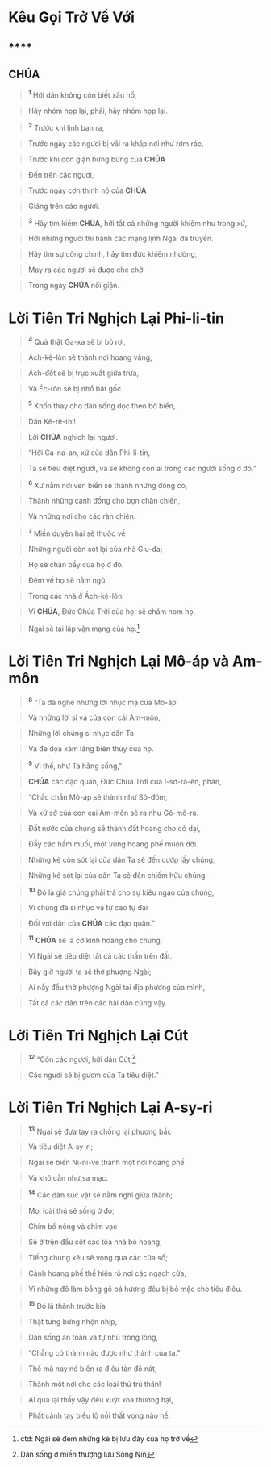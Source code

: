 # Kêu Gọi Trở Về Với

## ****

## CHÚA

> <sup><b>1</b></sup> Hỡi dân không còn biết xấu hổ,
>


> Hãy nhóm họp lại, phải, hãy nhóm họp lại.
>


> <sup><b>2</b></sup> Trước khi lịnh ban ra,
>


> Trước ngày các ngươi bị vãi ra khắp nơi như rơm rác,
>


> Trước khi cơn giận bừng bừng của **CHÚA**
>


> Đến trên các ngươi,
>


> Trước ngày cơn thịnh nộ của **CHÚA**
>


> Giáng trên các ngươi.
>


> <sup><b>3</b></sup> Hãy tìm kiếm **CHÚA**, hỡi tất cả những người khiêm nhu trong xứ,
>


> Hỡi những người thi hành các mạng lịnh Ngài đã truyền.
>


> Hãy tìm sự công chính, hãy tìm đức khiêm nhường,
>


> May ra các ngươi sẽ được che chở
>


> Trong ngày **CHÚA** nổi giận.
>


# Lời Tiên Tri Nghịch Lại Phi-li-tin

> <sup><b>4</b></sup> Quả thật Ga-xa sẽ bị bỏ rơi,
>


> Ách-kê-lôn sẽ thành nơi hoang vắng,
>


> Ách-đốt sẽ bị trục xuất giữa trưa,
>


> Và Éc-rôn sẽ bị nhổ bật gốc.
>


> <sup><b>5</b></sup> Khốn thay cho dân sống dọc theo bờ biển,
>


> Dân Kê-rê-thi!
>


> Lời **CHÚA** nghịch lại ngươi.
>


> “Hỡi Ca-na-an, xứ của dân Phi-li-tin,
>


> Ta sẽ tiêu diệt ngươi, và sẽ không còn ai trong các ngươi sống ở đó.”
>


> <sup><b>6</b></sup> Xứ nằm nơi ven biển sẽ thành những đồng cỏ,
>


> Thành những cánh đồng cho bọn chăn chiên,
>


> Và những nơi cho các ràn chiên.
>


> <sup><b>7</b></sup> Miền duyên hải sẽ thuộc về
>


> Những người còn sót lại của nhà Giu-đa;
>


> Họ sẽ chăn bầy của họ ở đó.
>


> Đêm về họ sẽ nằm ngủ
>


> Trong các nhà ở Ách-kê-lôn.
>


> Vì **CHÚA**, Đức Chúa Trời của họ, sẽ chăm nom họ,
>


> Ngài sẽ tái lập vận mạng của họ.[^1]
>


# Lời Tiên Tri Nghịch Lại Mô-áp và Am-môn

> <sup><b>8</b></sup> “Ta đã nghe những lời nhục mạ của Mô-áp
>


> Và những lời sỉ vả của con cái Am-môn,
>


> Những lời chúng sỉ nhục dân Ta
>


> Và đe dọa xâm lăng biên thùy của họ.
>


> <sup><b>9</b></sup> Vì thế, như Ta hằng sống,”
>


> **CHÚA** các đạo quân, Đức Chúa Trời của I-sơ-ra-ên, phán,
>


> “Chắc chắn Mô-áp sẽ thành như Sô-đôm,
>


> Và xứ sở của con cái Am-môn sẽ ra như Gô-mô-ra.
>


> Đất nước của chúng sẽ thành đất hoang cho cỏ dại,
>


> Đầy các hầm muối, một vùng hoang phế muôn đời.
>


> Những kẻ còn sót lại của dân Ta sẽ đến cướp lấy chúng,
>


> Những kẻ sót lại của dân Ta sẽ đến chiếm hữu chúng.
>


> <sup><b>10</b></sup> Đó là giá chúng phải trả cho sự kiêu ngạo của chúng,
>


> Vì chúng đã sỉ nhục và tự cao tự đại
>


> Đối với dân của **CHÚA** các đạo quân.”
>


> <sup><b>11</b></sup> **CHÚA** sẽ là cớ kinh hoàng cho chúng,
>


> Vì Ngài sẽ tiêu diệt tất cả các thần trên đất.
>


> Bấy giờ người ta sẽ thờ phượng Ngài;
>


> Ai nấy đều thờ phượng Ngài tại địa phương của mình,
>


> Tất cả các dân trên các hải đảo cũng vậy.
>


# Lời Tiên Tri Nghịch Lại Cút

> <sup><b>12</b></sup> “Còn các ngươi, hỡi dân Cút,[^2]
>


> Các ngươi sẽ bị gươm của Ta tiêu diệt.”
>


# Lời Tiên Tri Nghịch Lại A-sy-ri

> <sup><b>13</b></sup> Ngài sẽ đưa tay ra chống lại phương bắc
>


> Và tiêu diệt A-sy-ri;
>


> Ngài sẽ biến Ni-ni-ve thành một nơi hoang phế
>


> Và khô cằn như sa mạc.
>


> <sup><b>14</b></sup> Các đàn súc vật sẽ nằm nghỉ giữa thành;
>


> Mọi loài thú sẽ sống ở đó;
>


> Chim bồ nông và chim vạc
>


> Sẽ ở trên đầu cột các tòa nhà bỏ hoang;
>


> Tiếng chúng kêu sẽ vọng qua các cửa sổ;
>


> Cảnh hoang phế thể hiện rõ nơi các ngạch cửa,
>


> Vì những đồ làm bằng gỗ bá hương đều bị bỏ mặc cho tiêu điều.
>


> <sup><b>15</b></sup> Đó là thành trước kia
>


> Thật tưng bừng nhộn nhịp,
>


> Dân sống an toàn và tự nhủ trong lòng,
>


> “Chẳng có thành nào được như thành của ta.”
>


> Thế mà nay nó biến ra điêu tàn đổ nát,
>


> Thành một nơi cho các loài thú trú thân!
>


> Ai qua lại thấy vậy đều xuýt xoa thương hại,
>


> Phất cánh tay biểu lộ nỗi thất vọng não nề.
>

[^1]: ctd: Ngài sẽ đem những kẻ bị lưu đày của họ trở về
[^2]: Dân sống ở miền thượng lưu Sông Nin